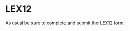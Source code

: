 # LEX12

As usual be sure to complete and submit the [LEX12 form](https://forms.office.com/Pages/ResponsePage.aspx?id=ikpGlu34sUCZ4l9rUKICULvi_w1JTR1FnU3_jSUEFttUNzVYOTFaRlhGWThVMk9BQUYzVVc0RU4xMC4u).
